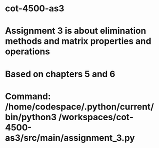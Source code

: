 # cot-4500-as3
# Assignment 3 is about elimination methods and matrix properties and operations
# Based on chapters 5 and 6
# Command: /home/codespace/.python/current/bin/python3 /workspaces/cot-4500-as3/src/main/assignment_3.py